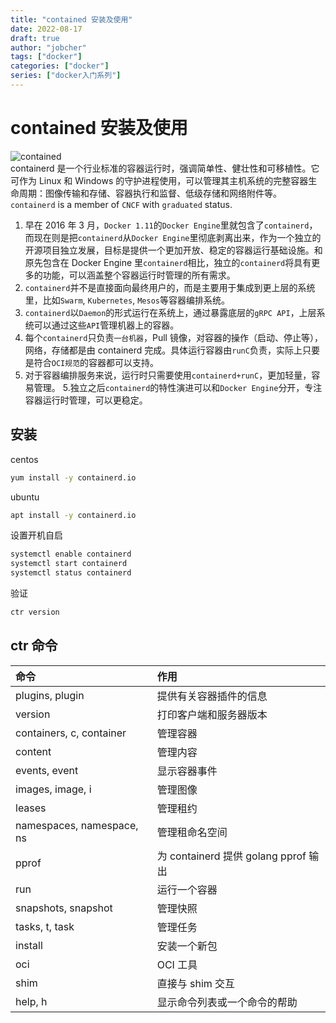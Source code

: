 ```yaml
---
title: "contained 安装及使用"
date: 2022-08-17
draft: true
author: "jobcher"
tags: ["docker"]
categories: ["docker"]
series: ["docker入门系列"]
---
```


# contained 安装及使用

![contained](/images/containerd-horizontal-color.png)  
containerd 是一个行业标准的容器运行时，强调简单性、健壮性和可移植性。它可作为 Linux 和 Windows 的守护进程使用，可以管理其主机系统的完整容器生命周期：图像传输和存储、容器执行和监督、低级存储和网络附件等。  
`containerd` is a member of `CNCF` with `graduated` status.

1. 早在 2016 年 3 月，`Docker 1.11`的`Docker Engine`里就包含了`containerd`，而现在则是把`containerd`从`Docker Engine`里彻底剥离出来，作为一个独立的开源项目独立发展，目标是提供一个更加开放、稳定的容器运行基础设施。和原先包含在 Docker Engine 里`containerd`相比，独立的`containerd`将具有更多的功能，可以涵盖整个容器运行时管理的所有需求。
2. `containerd`并不是直接面向最终用户的，而是主要用于集成到更上层的系统里，比如`Swarm`, `Kubernetes`, `Mesos`等容器编排系统。
3. `containerd`以`Daemon`的形式运行在系统上，通过暴露底层的`gRPC API`，上层系统可以通过这些`API`管理机器上的容器。
4. 每个`containerd`只负责`一台机器`，Pull 镜像，对容器的操作（启动、停止等），网络，存储都是由 containerd 完成。具体运行容器由`runC`负责，实际上只要是符合`OCI规范`的容器都可以支持。
5. 对于容器编排服务来说，运行时只需要使用`containerd+runC`，更加轻量，容易管理。 5.独立之后`containerd`的特性演进可以和`Docker Engine`分开，专注容器运行时管理，可以更稳定。

## 安装

centos

```sh
yum install -y containerd.io
```

ubuntu

```sh
apt install -y containerd.io
```

设置开机自启

```sh
systemctl enable containerd
systemctl start containerd
systemctl status containerd
```

验证

```sh
ctr version
```

## ctr 命令

| 命令                      | 作用                                 |
| :------------------------ | :----------------------------------- |
| plugins, plugin           | 提供有关容器插件的信息               |
| version                   | 打印客户端和服务器版本               |
| containers, c, container  | 管理容器                             |
| content                   | 管理内容                             |
| events, event             | 显示容器事件                         |
| images, image, i          | 管理图像                             |
| leases                    | 管理租约                             |
| namespaces, namespace, ns | 管理租命名空间                       |
| pprof                     | 为 containerd 提供 golang pprof 输出 |
| run                       | 运行一个容器                         |
| snapshots, snapshot       | 管理快照                             |
| tasks, t, task            | 管理任务                             |
| install                   | 安装一个新包                         |
| oci                       | OCI 工具                             |
| shim                      | 直接与 shim 交互                     |
| help, h                   | 显示命令列表或一个命令的帮助         |
